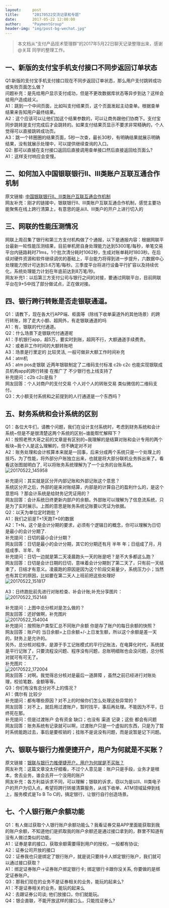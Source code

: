 ```yaml
---                             
layout:     post                             
title:      "20170522交流记录和专题"                               
date:       2017-05-22 12:00:00                               
author:     "PaymentGroup"                               
header-img: "img/post-bg-wechat.jpg"                               
---                   
```


> 本文档从“支付产品技术管理群”的2017年5月22日聊天记录整理出来，感谢@关耳 同学的整理工作。 

## 一、新版的支付宝手机支付接口不同步返回订单状态  
Q1:新版的支付宝手机支付接口现在不同步返回订单状态，那么用户支付跳转成功或失败页面怎么做？  
问题补充：是先给用户显示支付成功，但是不更改数据库状态等异步到达？这样会给用户造成歧义。  
A1：跳到一个中间页面，比如叫支付结果页，这个页面发起主动查单。根据查单结果来告知用户最终结果。  
A2：这个应该可以让他们加这个结果参数的，可以让商务跟他们协商下。支付宝同步跳转是支付完成后才会跳转的。如果支付结果页显示不要求非常精确的，个人觉得可以直接跳转成功页。  
A3：跳一个转圈圈的结果页面，5秒一次查，最长30秒，有明确结果就展示明确结果，没有就展示处理中，可以提供继续查询的入口。  
Q2: 那可以直接在支付接口返回后直接调用查单接口然后直接返回给页面么?  
A1：这样支付响应会变慢。  
  
## 二、如何加入中国银联银行Ⅱ、Ⅲ类账户互联互通合作机制  
原文链接: [中国银联银行Ⅱ、Ⅲ类账户互联互通合作机制](http://mp.weixin.qq.com/s/ZxfcjYB-oqO2cQDsbKlaOg)  
网友补充：刚才的链接中，银联银行Ⅱ、Ⅲ类账户互联互通合作机制，感觉主要功能聚焦在线上跨行清算上，有意思的是从II、III类户的开户上进行切入的  
  
## 三、网联的性能压测情况  
网联上周召集了银行和第三方支付机构做了个通报，以下是通报内容：根据网联平台最新一轮性能压测结果，目前单机房自身处理能力达到5300笔/每秒，单笔交易平台内链路耗时71ms，1个批次清分耗时1062秒，生成对账单耗时1803秒。在后续对硬件资源和软件继续调优的基础上，平台能力将得到进一步提升，六数据中心处理能力预计可达到3.6万笔/每秒。三季度平台将进行设备平行扩容以及持续优化，系统处理能力计划在年底前达到8万笔/秒。  
网友补充1：以后第三方支付公司与银行之间的对接，要通过网联平台，目前网联平台在9+5中找了部分做试点，正在做对接。  
  
## 四、银行跨行转账是否走银联通道。  
Q1：请教下，现在各大行APP端、柜面等（除线下收单渠道外的其他场景）的跨行转账，除了走大小额、超网外，有走银联通道的吗  
A1：有，银联的代付通道。  
Q2：什么场景下走银联代付通道呢  
A1：手机银行app，超5万，要实时到账，超网不行，大额通道手续费贵。  
A2：或者非工作时间的大额转账吧  
A3：场景是行里定的 比较灵活, 一般可做非大额工作时间补充  
A4：atm机  
A5：atm pos走银联  近两年银联制定了二维码支付标准 c2b c2c 也能实现银联成员机构app的跨行转接 在推广了 不少银行也上线支持了  
补充提问：c2b c2c是指？  
网友回答：个人对商户的支付交易 个人对个人的转账交易 类似微信的二维码支付。  
Q3：大小额支付系统和之前提到的人行通道是一个东西吗？  
  
## 五、财务系统和会计系统的区别  
Q1：各位大牛们，请教个问题，我们在设计支付系统时，考虑到财务系统和会计系统~但是不是很清楚这两个系统的区别~谁能帮忙解释下？  
A1：按照老熊大哥之前的文章是有区别的~我理解的是结算对账和会计专用的两个板块~我个人是这么理解的，但不确定对不对  
A2：账务处理和会计核算本来就是一回事，后来分成两个系统只是一个处理上的技巧，为了性能，将外部分户账独立出来，也就是将大部分联机业务拆出来了。看看这张图就明白了, 可以将账务系统理解为了一个业务的台账系统。  
 ![20170522_145958](http://wechat.lixf.cn/img/20170522_145958.png)  
  
补充提问：其实就是区分开内部记账和外部记账这个意思？  
系统区分开之后，外部的是来对账结算，内部是的计算自己的盈利什么的，是这个意思吗 ？那会计系统是给财务记凭证用的？  
网友回答：会计系统日终更新内部户的余额。外部账可以理解为了信息流系统，只是为了实时展示。上图的意思是账务系统记账要以凭证为依据。  
Q2：以天为单位定时跑批？  
A1：我们之前是T+1天跑T+0的数据  
A2：T+N，这个是会计分期的要求，必须有个逻辑日的概念，你可以理解为日切是最小的会计分期了.  
补充提问：日切的最小会计分期？  
网友回答：日切是最小的会计分期，其它的分期还有月 半年 年；日组成了月，月组成季、半年、年  
补充提问：日切一边就是第二天凌晨跑头一天的账是吧？是不大多都这么跑？  
网友回答：日切是会计日期的日切，意味着会计分期到了第二天了，只有前一天结束了，日结才有意义。凌晨跑的原因是因为这个阶段交易量少，系统压力小；当然也有其它的原因，比如要在第二天人上班前把这些处理好  
 ![20170522_151817](http://wechat.lixf.cn/img/20170522_151817.png)  
   
A3：日终跑批前先进行对账检查、补会计账;补充分享图片：  
 ![20170522_152148](http://wechat.lixf.cn/img/20170522_152148.png)  
   
补充提问：上图中总分核对是怎么做的？  
网友回答：还好做啊，补充图片  
  ![20170522_154004](http://wechat.lixf.cn/img/20170522_154004.png)  
补充提问：按照账户类型汇总不同账户余额  你是存了账户的每日余额的快照？  
网友回答：账户的   当日余额=上日余额+/-上日发生额，所以这个余额是差一天的，财务上是允许的。  
另外，总分核对程序，是源于手工记账模式的平行记账法，在电算化时代，系统就是平行记账了，只要流程没问题、程序没有问题，总账明细账也会没问题，总分核对就可有可无了。  
补充图片：  
   ![20170522_172004](http://wechat.lixf.cn/img/20170522_172004.png)  
网友回答：对啊。我觉得总分核对是最后一道屏障 ，虽然之前已经进行对账处理，校验笔数、金额等等。  
Q3：你们有没有总分对不上的情况？  
A1：偶尔有 比较少  
补充提问：都有哪些原因？对不上的时候你们怎么处理这些异常的？  
网友回答：对不上，就启用过渡账户，暂时找平，事后再处理。不能因为不平，日终死在那。  
补充提问：但是过渡账户 会有资金 缺口；也没有 渠道 记录；这些 都会有问题  
网友回答：账务系统有记录就可以啊，过渡账户只是一个虚拟的东西，只是为了暂时系统能跑过去，事后是要核销的；挂账不是说没有问题，而是说暂是记下问题。  
  
## 六、银联与银行力推便捷开户，用户为何就是不买账？  
原文链接：[银联与银行力推便捷开户，用户为何就是不买账？](http://mp.weixin.qq.com/s?__biz=MjM5NTMyNzcyOQ%3D%3D&mid=2653421239&idx=1&sn=9264e19af86ec3d6cd8aa5b0f355f397&scene=45#wechat_redirect)  
网友补充：这篇文章没太仔细看，不过个人意见是：账户只是手段，业务才是根本，舍去业务，谁会去开一个没用的账户  
网友补充：各方利益诉求不同，可以理解；银联的诉求，窃以为是以II、III类电子户的开户为切入点，希望将跨行转接清算服务，从线下收单、ATM领域延伸到线上，服务模式是To B To C的，搞定银行，让银行自行创造场景。  
  
## 七、个人银行账户余额功能  
Q1：有人做过获取个人银行账户余额功能么？我看证券交易APP里面能获取到我的账户余额，不知道他们是抓取我的账户余额还是通过接口拿到的，群里不知道有没有人做过类似的功能。  
A1：证券是拿的接口，获取余额需要得到用户的授权，一般都有协议;  
A2：证券公司开放的接口  
Q2：证券我也只是绑定了银行账户，就是说只要持卡人绑定银行账户，我们就可以通过接口获取？  
A1：绑定证券账户->证券账户绑定银行卡; 绑定银行卡跟你没关系, 你要做的是绑定证券账户。  
Q3：那我们现在的业务不是证券相关的业务，能玩的起来么?  
A1：不是证券相关的业务，能玩的起来么  
A2：去跟证券公司谈; 他们放接口，你们就能玩。  
Q4：银企直联，不能开放这样的接口么，只能找证券么?  
  
  
